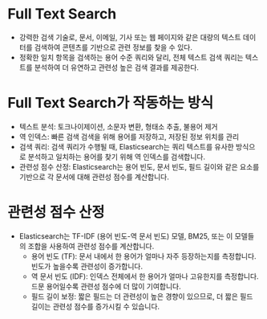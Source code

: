 # Full Text Search
- 강력한 검색 기술로, 문서, 이메일, 기사 또는 웹 페이지와 같은 대량의 텍스트 데이터를 검색하여 콘텐츠를 기반으로 관련 정보를 찾을 수 있다.
- 정확한 일치 항목을 검색하는 용어 수준 쿼리와 달리, 전체 텍스트 검색 쿼리는 텍스트를 분석하여 더 유연하고 관련성 높은 검색 결과를 제공한다.

# Full Text Search가 작동하는 방식
- 텍스트 분석: 토크나이제이션, 소문자 변환, 형태소 추출, 불용어 제거
- 역 인덱스: 빠른 검색 검색을 위해 용어를 저장하고, 저장된 정보 위치를 관리
- 검색 쿼리: 검색 쿼리가 수행될 때, Elasticsearch는 쿼리 텍스트를 유사한 방식으로 분석하고 일치하는 용어를 찾기 위해 역 인덱스를 검색합니다.
- 관련성 점수 산정: Elasticsearch는 용어 빈도, 문서 빈도, 필드 길이와 같은 요소를 기반으로 각 문서에 대해 관련성 점수를 계산합니다.

#  관련성 점수 산정
- Elasticsearch는 TF-IDF (용어 빈도-역 문서 빈도) 모델, BM25, 또는 이 모델들의 조합을 사용하여 관련성 점수를 계산합니다.
  - 용어 빈도 (TF): 문서 내에서 한 용어가 얼마나 자주 등장하는지를 측정합니다. 빈도가 높을수록 관련성이 증가합니다.
  - 역 문서 빈도 (IDF): 인덱스 전체에서 한 용어가 얼마나 고유한지를 측정합니다. 드문 용어일수록 관련성 점수에 더 많이 기여합니다.
  - 필드 길이 보정: 짧은 필드는 더 관련성이 높은 경향이 있으므로, 더 짧은 필드 길이는 관련성 점수를 증가시킬 수 있습니다.